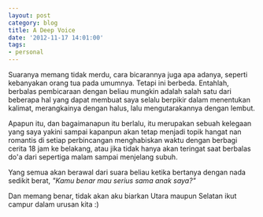```yaml
---
layout: post
category: blog
title: A Deep Voice
date: '2012-11-17 14:01:00'
tags:
- personal
---
```


Suaranya memang tidak merdu, cara bicarannya juga apa adanya, seperti kebanyakan orang tua pada umumnya. Tetapi ini berbeda. Entahlah, berbalas pembicaraan dengan beliau mungkin adalah salah satu dari beberapa hal yang dapat membuat saya selalu berpikir dalam menentukan kalimat, merangkainya dengan halus, lalu mengutarakannya dengan lembut.

Apapun itu, dan bagaimanapun itu berlalu, itu merupakan sebuah kelegaan yang saya yakini sampai kapanpun akan tetap menjadi topik hangat nan romantis di setiap perbincangan menghabiskan waktu dengan berbagi cerita 18 jam ke belakang, atau jika tidak hanya akan teringat saat berbalas do'a dari sepertiga malam sampai menjelang subuh.

Yang semua akan berawal dari suara beliau ketika bertanya dengan nada sedikit berat, *"Kamu benar mau serius sama anak saya?"*

Dan memang benar, tidak akan aku biarkan Utara maupun Selatan ikut campur dalam urusan kita :)
